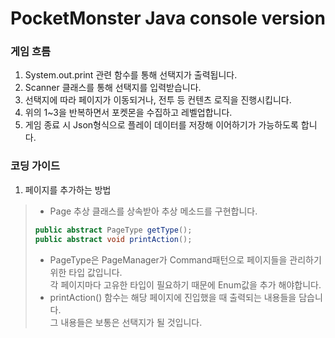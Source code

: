 # PocketMonster Java console version

### 게임 흐름
1. System.out.print 관련 함수를 통해 선택지가 출력됩니다.
2. Scanner 클래스를 통해 선택지를 입력받습니다.
3. 선택지에 따라 페이지가 이동되거나, 전투 등 컨텐츠 로직을 진행시킵니다.
4. 위의 1~3을 반복하면서 포켓몬을 수집하고 레벨업합니다.
5. 게임 종료 시 Json형식으로 플레이 데이터를 저장해 이어하기가 가능하도록 합니다.

### 코딩 가이드
1. 페이지를 추가하는 방법
> * Page 추상 클래스를 상속받아 추상 메소드를 구현합니다.
> ```java
> public abstract PageType getType();
> public abstract void printAction();
> ```
> * PageType은 PageManager가 Command패턴으로 페이지들을 관리하기 위한 타입 값입니다. <br/>
>   각 페이지마다 고유한 타입이 필요하기 때문에 Enum값을 추가 해야합니다.
> * printAction() 함수는 해당 페이지에 진입했을 때 출력되는 내용들을 담습니다. <br/>
>   그 내용들은 보통은 선택지가 될 것입니다.
